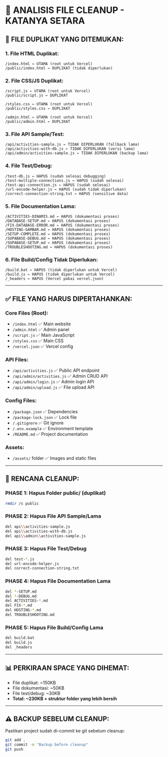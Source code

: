 # 🧹 ANALISIS FILE CLEANUP - KATANYA SETARA

## 📂 **FILE DUPLIKAT YANG DITEMUKAN:**

### **1. File HTML Duplikat:**
```
/index.html ← UTAMA (root untuk Vercel)
/public/index.html ← DUPLIKAT (tidak diperlukan)
```

### **2. File CSS/JS Duplikat:**
```
/script.js ← UTAMA (root untuk Vercel)
/public/script.js ← DUPLIKAT

/styles.css ← UTAMA (root untuk Vercel)  
/public/styles.css ← DUPLIKAT

/admin.html ← UTAMA (root untuk Vercel)
/public/admin.html ← DUPLIKAT
```

### **3. File API Sample/Test:**
```
/api/activities-sample.js ← TIDAK DIPERLUKAN (fallback lama)
/api/activities-with-db.js ← TIDAK DIPERLUKAN (versi lama)
/api/admin/activities-sample.js ← TIDAK DIPERLUKAN (backup lama)
```

### **4. File Test/Debug:**
```
/test-db.js ← HAPUS (sudah selesai debugging)
/test-multiple-connections.js ← HAPUS (sudah selesai)
/test-api-connection.js ← HAPUS (sudah selesai)
/url-encode-helper.js ← HAPUS (sudah tidak diperlukan)
/correct-connection-string.txt ← HAPUS (sensitive data)
```

### **5. File Documentation Lama:**
```
/ACTIVITIES-DINAMIS.md ← HAPUS (dokumentasi proses)
/DATABASE-SETUP.md ← HAPUS (dokumentasi proses)
/FIX-DATABASE-ERROR.md ← HAPUS (dokumentasi proses)
/HOSTING-GAMBAR.md ← HAPUS (dokumentasi proses)
/SETUP-COMPLETE.md ← HAPUS (dokumentasi proses)
/SUPABASE-DEBUG.md ← HAPUS (dokumentasi proses)
/SUPABASE-SETUP.md ← HAPUS (dokumentasi proses)
/TROUBLESHOOTING.md ← HAPUS (dokumentasi proses)
```

### **6. File Build/Config Tidak Diperlukan:**
```
/build.bat ← HAPUS (tidak diperlukan untuk Vercel)
/build.js ← HAPUS (tidak diperlukan untuk Vercel)
/_headers ← HAPUS (Vercel pakai vercel.json)
```

---

## ✅ **FILE YANG HARUS DIPERTAHANKAN:**

### **Core Files (Root):**
- `/index.html` ✅ Main website
- `/admin.html` ✅ Admin panel  
- `/script.js` ✅ Main JavaScript
- `/styles.css` ✅ Main CSS
- `/vercel.json` ✅ Vercel config

### **API Files:**
- `/api/activities.js` ✅ Public API endpoint
- `/api/admin/activities.js` ✅ Admin CRUD API
- `/api/admin/login.js` ✅ Admin login API  
- `/api/admin/upload.js` ✅ File upload API

### **Config Files:**
- `/package.json` ✅ Dependencies
- `/package-lock.json` ✅ Lock file
- `/.gitignore` ✅ Git ignore
- `/.env.example` ✅ Environment template
- `/README.md` ✅ Project documentation

### **Assets:**
- `/assets/` folder ✅ Images and static files

---

## 🎯 **RENCANA CLEANUP:**

### **PHASE 1: Hapus Folder public/ (duplikat)**
```bash
rmdir /s public
```

### **PHASE 2: Hapus File API Sample/Lama**
```bash
del api\\activities-sample.js
del api\\activities-with-db.js  
del api\\admin\\activities-sample.js
```

### **PHASE 3: Hapus File Test/Debug**
```bash
del test-*.js
del url-encode-helper.js
del correct-connection-string.txt
```

### **PHASE 4: Hapus File Documentation Lama**
```bash
del *-SETUP.md
del *-DEBUG.md
del ACTIVITIES-*.md
del FIX-*.md
del HOSTING-*.md
del TROUBLESHOOTING.md
```

### **PHASE 5: Hapus File Build/Config Lama**
```bash
del build.bat
del build.js
del _headers
```

---

## 📊 **PERKIRAAN SPACE YANG DIHEMAT:**
- File duplikat: ~150KB
- File dokumentasi: ~50KB  
- File test/debug: ~30KB
- **Total: ~230KB + struktur folder yang lebih bersih**

---

## ⚠️ **BACKUP SEBELUM CLEANUP:**
Pastikan project sudah di-commit ke git sebelum cleanup:
```bash
git add .
git commit -m "Backup before cleanup"
git push
```
